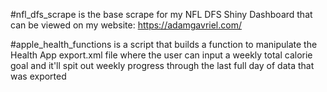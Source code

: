 #nfl_dfs_scrape is the base scrape for my NFL DFS Shiny Dashboard that can be viewed on my website: https://adamgavriel.com/

#apple_health_functions is a script that builds a function to manipulate the Health App export.xml file where the user can input a weekly total calorie goal and it'll spit out weekly progress through the last full day of data that was exported
